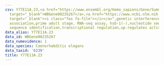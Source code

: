 ```yaml
---
csv: Y77E11A.23,<a href="https://www.ensembl.org/Homo_sapiens/Gene/Summary?db=core;g=WBGene00235267"
  target="_blank">WBGene00235267</a>,<a href="https://www.ncbi.nlm.nih.gov/pubmed/30894454"
  target="_blank"><i class="fas fa-file"></i></a>",genetic interference,functional
  association,prime adult stage, RNA-seq assay, hsb-1(-),nucleotide sequence identification,nucleotide
  sequence identification,transcriptional regulation,up-regulates activity
data_alias: Y77E11A.23
data_id: WBGene00235267
data_numevidence: 1
data_species: Caenorhabditis elegans
data_taxid: '6239'
title: Y77E11A.23
---
```


